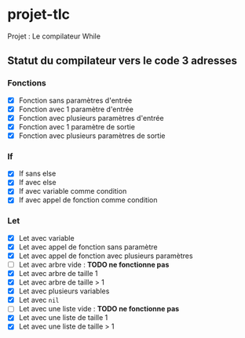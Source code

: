 # projet-tlc
Projet : Le compilateur While 

## Statut du compilateur vers le code 3 adresses
### Fonctions

- [x] Fonction sans paramètres d'entrée
- [x] Fonction avec 1 paramètre d'entrée
- [x] Fonction avec plusieurs paramètres d'entrée
- [x] Fonction avec 1 paramètre de sortie
- [x] Fonction avec plusieurs paramètres de sortie

### If

- [x] If sans else
- [x] If avec else
- [x] If avec variable comme condition
- [x] If avec appel de fonction comme condition

### Let

- [x] Let avec variable
- [x] Let avec appel de fonction sans paramètre
- [x] Let avec appel de fonction avec plusieurs paramètres
- [ ] Let avec arbre vide : **TODO ne fonctionne pas**
- [x] Let avec arbre de taille 1
- [x] Let avec arbre de taille > 1
- [x] Let avec plusieurs variables
- [x] Let avec `nil`
- [ ] Let avec une liste vide : **TODO ne fonctionne pas**
- [x] Let avec une liste de taille 1
- [x] Let avec une liste de taille > 1
